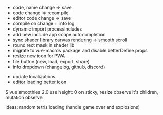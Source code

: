+ code, name change => save
+ code change => recompile
+ editor code change => save
+ compile on change + info log
+ dynamic import processIncludes
+ add new include app scope autocompletion
+ sync shader library canvas rendering -> smooth scroll
+ round rect mask in shader lib
+ migrate to vue-macros package and disable betterDefine props
+ resize new icon for PWA
+ file button (new, load, export, share)
+ info dropdown (changelog, github, discord)

* update localizations
* editor loading better icon


$ vue smoothies 2.0
use height: 0 on sticky, resize observe it's children, mutation observe

ideas:
random tetris loading (handle game over and explosions)